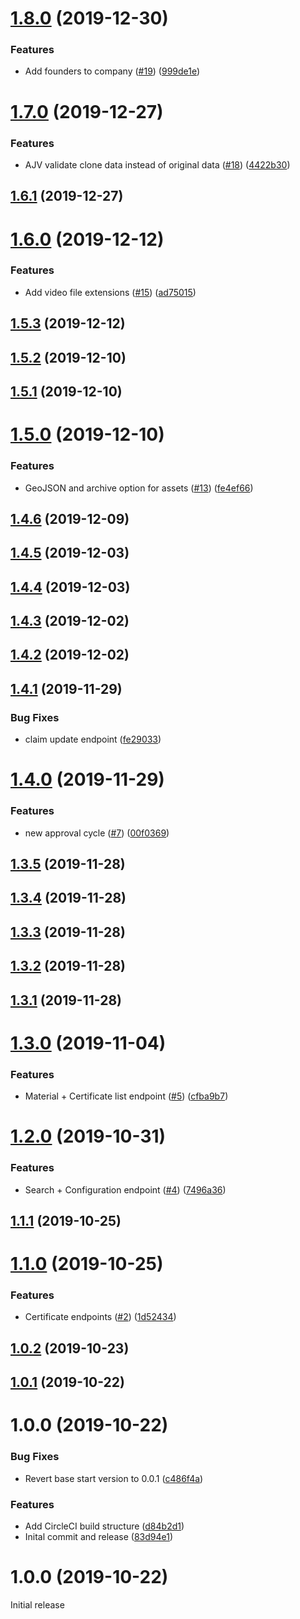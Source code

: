 # [1.8.0](https://github.com/retracedgmbh/node-api-client/compare/v1.7.0...v1.8.0) (2019-12-30)


### Features

* Add founders to company ([#19](https://github.com/retracedgmbh/node-api-client/issues/19)) ([999de1e](https://github.com/retracedgmbh/node-api-client/commit/999de1e26e4336bdc868a4ca5dab24016d3820be))

# [1.7.0](https://github.com/retracedgmbh/node-api-client/compare/v1.6.1...v1.7.0) (2019-12-27)


### Features

* AJV validate clone data instead of original data ([#18](https://github.com/retracedgmbh/node-api-client/issues/18)) ([4422b30](https://github.com/retracedgmbh/node-api-client/commit/4422b30a59192d832dd1c2b71102f21631f69117))

## [1.6.1](https://github.com/retracedgmbh/node-api-client/compare/v1.6.0...v1.6.1) (2019-12-27)

# [1.6.0](https://github.com/retracedgmbh/node-api-client/compare/v1.5.3...v1.6.0) (2019-12-12)


### Features

* Add video file extensions ([#15](https://github.com/retracedgmbh/node-api-client/issues/15)) ([ad75015](https://github.com/retracedgmbh/node-api-client/commit/ad75015e380d5ed54932eec8a831c86ee3c8390b))

## [1.5.3](https://github.com/retracedgmbh/node-api-client/compare/v1.5.2...v1.5.3) (2019-12-12)

## [1.5.2](https://github.com/retracedgmbh/node-api-client/compare/v1.5.1...v1.5.2) (2019-12-10)

## [1.5.1](https://github.com/retracedgmbh/node-api-client/compare/v1.5.0...v1.5.1) (2019-12-10)

# [1.5.0](https://github.com/retracedgmbh/node-api-client/compare/v1.4.6...v1.5.0) (2019-12-10)


### Features

* GeoJSON and archive option for assets ([#13](https://github.com/retracedgmbh/node-api-client/issues/13)) ([fe4ef66](https://github.com/retracedgmbh/node-api-client/commit/fe4ef666308c551258fbffa4bfc508c06f00c917))

## [1.4.6](https://github.com/retracedgmbh/node-api-client/compare/v1.4.5...v1.4.6) (2019-12-09)

## [1.4.5](https://github.com/retracedgmbh/node-api-client/compare/v1.4.4...v1.4.5) (2019-12-03)

## [1.4.4](https://github.com/retracedgmbh/node-api-client/compare/v1.4.3...v1.4.4) (2019-12-03)

## [1.4.3](https://github.com/retracedgmbh/node-api-client/compare/v1.4.2...v1.4.3) (2019-12-02)

## [1.4.2](https://github.com/retracedgmbh/node-api-client/compare/v1.4.1...v1.4.2) (2019-12-02)

## [1.4.1](https://github.com/retracedgmbh/node-api-client/compare/v1.4.0...v1.4.1) (2019-11-29)


### Bug Fixes

* claim update endpoint ([fe29033](https://github.com/retracedgmbh/node-api-client/commit/fe290336895e017e13b8506b34222437b9877a95))

# [1.4.0](https://github.com/retracedgmbh/node-api-client/compare/v1.3.5...v1.4.0) (2019-11-29)


### Features

* new approval cycle ([#7](https://github.com/retracedgmbh/node-api-client/issues/7)) ([00f0369](https://github.com/retracedgmbh/node-api-client/commit/00f0369ce09efd92e430a9e5a2111f06ef3309eb))

## [1.3.5](https://github.com/retracedgmbh/node-api-client/compare/v1.3.4...v1.3.5) (2019-11-28)

## [1.3.4](https://github.com/retracedgmbh/node-api-client/compare/v1.3.3...v1.3.4) (2019-11-28)

## [1.3.3](https://github.com/retracedgmbh/node-api-client/compare/v1.3.2...v1.3.3) (2019-11-28)

## [1.3.2](https://github.com/retracedgmbh/node-api-client/compare/v1.3.1...v1.3.2) (2019-11-28)

## [1.3.1](https://github.com/retracedgmbh/node-api-client/compare/v1.3.0...v1.3.1) (2019-11-28)

# [1.3.0](https://github.com/retracedgmbh/node-api-client/compare/v1.2.0...v1.3.0) (2019-11-04)


### Features

* Material + Certificate list endpoint ([#5](https://github.com/retracedgmbh/node-api-client/issues/5)) ([cfba9b7](https://github.com/retracedgmbh/node-api-client/commit/cfba9b743616be4c6aa2e5a839ade55c785a03ce))

# [1.2.0](https://github.com/retracedgmbh/node-api-client/compare/v1.1.1...v1.2.0) (2019-10-31)


### Features

* Search + Configuration endpoint ([#4](https://github.com/retracedgmbh/node-api-client/issues/4)) ([7496a36](https://github.com/retracedgmbh/node-api-client/commit/7496a36c8f931f5fb10123a0e508adfe67668398))

## [1.1.1](https://github.com/retracedgmbh/node-api-client/compare/v1.1.0...v1.1.1) (2019-10-25)

# [1.1.0](https://github.com/retracedgmbh/node-api-client/compare/v1.0.2...v1.1.0) (2019-10-25)


### Features

* Certificate endpoints ([#2](https://github.com/retracedgmbh/node-api-client/issues/2)) ([1d52434](https://github.com/retracedgmbh/node-api-client/commit/1d52434bb1a0e4c2d76ef45e8e5bd7fc31035b1a))

## [1.0.2](https://github.com/retracedgmbh/node-api-client/compare/v1.0.1...v1.0.2) (2019-10-23)

## [1.0.1](https://github.com/retracedgmbh/node-api-client/compare/v1.0.0...v1.0.1) (2019-10-22)

# 1.0.0 (2019-10-22)


### Bug Fixes

* Revert base start version to 0.0.1 ([c486f4a](https://github.com/retracedgmbh/node-api-client/commit/c486f4a0474b45e8e416a9d52d7d1ced0aa671e1))


### Features

* Add CircleCI build structure ([d84b2d1](https://github.com/retracedgmbh/node-api-client/commit/d84b2d1a853f2220024bd86737c1380eea24f571))
* Inital commit and release ([83d94e1](https://github.com/retracedgmbh/node-api-client/commit/83d94e1399a4b0b8ac8e74344d5725ff2f183a43))

# 1.0.0 (2019-10-22)

Initial release
